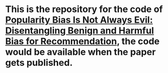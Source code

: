 # This is the repository for the code of [Popularity Bias Is Not Always Evil: Disentangling Benign and Harmful Bias for Recommendation](https://arxiv.org/pdf/2109.07946.pdf), the code would be available when the paper gets published.

